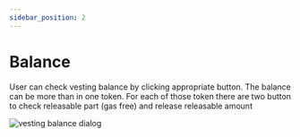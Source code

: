 ```yaml
---
sidebar_position: 2
---
```


# Balance

User can check vesting balance by clicking appropriate button.
The balance can be more than in one token.
For each of those token there are two button to check releasable part (gas free) and release releasable amount

![vesting balance dialog](/img/market/mechanics-simple/vesting/contract_balance_dialog.png)
